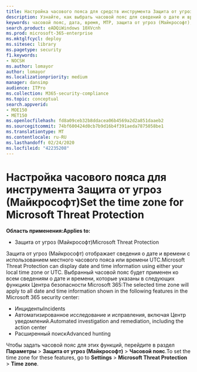 ```yaml
---
title: Настройка часового пояса для средств инструмента Защита от угроз (Майкрософт)
description: Узнайте, как выбрать часовой пояс для сведений о дате и времени, связанных с инцидентами, автоматизированным исследованием, исправлениями и расширенным поиском.
keywords: часовой пояс, дата, время, MTP, защита от угроз (Майкрософт), M365, безопасность, инциденты, автоматизированное исследование и реагирование, AIR, расширенный поиск
search.product: eADQiWindows 10XVcnh
ms.prod: microsoft-365-enterprise
ms.mktglfcycl: deploy
ms.sitesec: library
ms.pagetype: security
f1.keywords:
- NOCSH
ms.author: lomayor
author: lomayor
ms.localizationpriority: medium
manager: dansimp
audience: ITPro
ms.collection: M365-security-compliance
ms.topic: conceptual
search.appverid:
- MOE150
- MET150
ms.openlocfilehash: fd8a09ceb32b8ddacea06b4569a2d2a851daaeb2
ms.sourcegitcommit: 74bf600424d0cb7b9d16b4f391aeda7875058be1
ms.translationtype: MT
ms.contentlocale: ru-RU
ms.lasthandoff: 02/24/2020
ms.locfileid: "42235208"
---
```

# <a name="set-the-time-zone-for-microsoft-threat-protection"></a><span data-ttu-id="eed73-104">Настройка часового пояса для инструмента Защита от угроз (Майкрософт)</span><span class="sxs-lookup"><span data-stu-id="eed73-104">Set the time zone for Microsoft Threat Protection</span></span>

<span data-ttu-id="eed73-105">**Область применения:**</span><span class="sxs-lookup"><span data-stu-id="eed73-105">**Applies to:**</span></span>
- <span data-ttu-id="eed73-106">Защита от угроз (Майкрософт)</span><span class="sxs-lookup"><span data-stu-id="eed73-106">Microsoft Threat Protection</span></span>



<span data-ttu-id="eed73-107">Защита от угроз (Майкрософт) отображает сведения о дате и времени с использованием местного часового пояса или времени UTC.</span><span class="sxs-lookup"><span data-stu-id="eed73-107">Microsoft Threat Protection can display date and time information using either your local time zone or UTC.</span></span> <span data-ttu-id="eed73-108">Выбранный часовой пояс будет применен ко всем сведениям о дате и времени, которые указаны в следующих функциях Центра безопасности Microsoft 365:</span><span class="sxs-lookup"><span data-stu-id="eed73-108">The selected time zone will apply to all date and time information shown in the following features in the Microsoft 365 security center:</span></span>
- <span data-ttu-id="eed73-109">Инциденты</span><span class="sxs-lookup"><span data-stu-id="eed73-109">Incidents</span></span>
- <span data-ttu-id="eed73-110">Автоматизированное исследование и исправления, включая Центр уведомлений.</span><span class="sxs-lookup"><span data-stu-id="eed73-110">Automated investigation and remediation, including the action center</span></span>
- <span data-ttu-id="eed73-111">Расширенный поиск</span><span class="sxs-lookup"><span data-stu-id="eed73-111">Advanced hunting</span></span>

<span data-ttu-id="eed73-112">Чтобы задать часовой пояс для этих функций, перейдите в раздел **Параметры** > **Защита от угроз (Майкрософт)** > **Часовой пояс**.</span><span class="sxs-lookup"><span data-stu-id="eed73-112">To set the time zone for these features, go to **Settings** > **Microsoft Threat Protection** > **Time zone**.</span></span>
